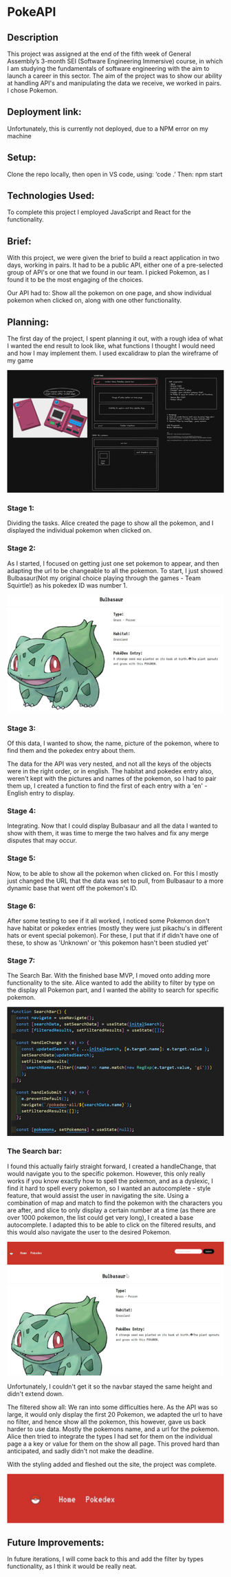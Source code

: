 # PokeAPI

## Description

This project was assigned at the end of the fifth week of General Assembly’s 3-month SEI (Software Engineering Immersive) course, in which I am studying the fundamentals of software engineering with the aim to launch a career in this sector. The aim of the project was to show our ability at handling API's and manipulating the data we receive, we worked in pairs. I chose Pokemon.

## Deployment link:
Unfortunately, this is currently not deployed, due to a NPM error on my machine

## Setup:
Clone the repo locally, then open in VS code, using:
‘code .’
Then: npm start

## Technologies Used: 
To complete this project I employed JavaScript and React for the functionality.

## Brief:
With this project, we were given the brief to build a react application in two days, working in pairs. It had to be a public API, either one of a pre-selected group of API's or one that we found in our team. I picked Pokemon, as I found it to be the most engaging of the choices.

Our API had to: Show all the pokemon on one page, and show individual pokemon when clicked on, along with one other functionality.

## Planning:
The first day of the project, I spent planning it out, with a rough idea of what I wanted the end result to look like, what functions I thought I would need and how I may implement them. I used excalidraw to plan the wireframe of my game

<img src="ReadMeAssets\readme-planning.png" >

### Stage 1: 
Dividing the tasks. Alice created the page to show all the pokemon, and I displayed the individual pokemon when clicked on.

### Stage 2: 
As I started, I focused on getting just one set pokemon to appear, and then adapting the url to be changeable to all the pokemon. To start, I just showed Bulbasaur(Not my original choice playing through the games - Team Squirtle!) as his pokedex ID was number 1. 

<img src="ReadMeAssets\bulbasaur.jpg" >

### Stage 3: 
Of this data, I wanted to show, the name, picture of the pokemon, where to find them and the pokedex entry about them.

The data for the API was very nested, and not all the keys of the objects were in the right order, or in english. The habitat and pokedex entry also, weren't kept with the pictures and names of the pokemon, so I had to pair them up, I created a function to find the first of each entry with a 'en' - English entry to display.

### Stage 4: 
Integrating. Now that I could display Bulbasaur and all the data I wanted to show with them, it was time to merge the two halves and fix any merge disputes that may occur.

### Stage 5: 
Now, to be able to show all the pokemon when clicked on. For this I mostly just changed the URL that the data was set to pull, from Bulbasaur to a more dynamic base that went off the pokemon's ID.

### Stage 6: 
After some testing to see if it all worked, I noticed some Pokemon don't have habitat or pokedex entries (mostly they were just pikachu's in different hats or event special pokemon). For these, I put that if if didn't have one of these, to show as 'Unknown' or 'this pokemon hasn't been studied yet'

### Stage 7: 
The Search Bar. With the finished base MVP, I moved onto adding more functionality to the site. Alice wanted to add the ability to filter by type on the display all Pokemon part, and I wanted the ability to search for specific pokemon.

<img src="ReadMeAssets\searchfunction.jpg" >

### The Search bar: 
I found this actually fairly straight forward, I created a handleChange, that would navigate you to the specific pokemon. However, this only really works if you know exactly how to spell the pokemon, and as a dyslexic, I find it hard to spell every pokemon, so I wanted an autocomplete - style feature, that would assist the user in navigating the site. Using a combination of map and match to find the pokemon with the characters you are after, and slice to only display a certain number at a time (as there are over 1000 pokemon, the list could get very long), I created a base autocomplete. I adapted this to be able to click on the filtered results, and this would also navigate the user to the desired Pokemon.

<img src="ReadMeAssets\searchbar-working.gif" >

Unfortunately, I couldn't get it so the navbar stayed the same height and didn't extend down.

The filtered show all: We ran into some difficulties here. As the API was so large, it would only display the first 20 Pokemon, we adapted the url to have no filter, and hence show all the pokemon, this however, gave us back harder to use data. Mostly the pokemons name, and a url for the pokemon. Alice then tried to integrate the types I had set for them on the individual page a a key or value for them on the show all page. This proved hard than anticipated, and sadly didn't not make the deadline.

With the styling added and fleshed out the site, the project was complete.

<img src="ReadMeAssets\Navbar-example.gif" >

## Future Improvements:
In future iterations, I will come back to this and add the filter by types functionality, as I think it would be really neat.
